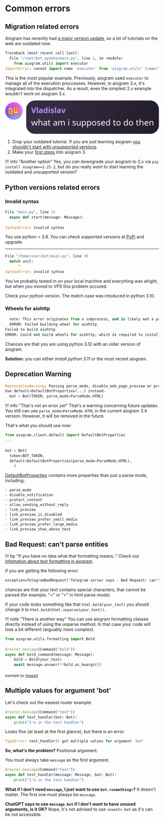 # Common errors

## Migration related errors

Aiogram has recently had [a major version update](https://docs.aiogram.dev/en/latest/migration_2_to_3.html), so a lot of tutorials on the web are outdated now.

```python
Traceback (most recent call last):
  File "/root/bot_update/main.py", line 1, in <module>
    from aiogram.utils import executor
ImportError: cannot import name 'executor' from 'aiogram.utils' (/usr/local/lib/python3.10/dist-packages/aiogram/utils/__init__.py)
```

This is the most popular example. Previously, aiogram used `executor` to manage all of the execution proccesses. However, in aiogram 3.x, it's integrated into the dispatcher. As a result, even the simplest 2.x example wouldn't work on aiogram 3.x.

![what_am_i_supposed_to_do_then](images/migration.webp)

1. Drop your outdated tutorial. If you are just learning aiogram [you shouldn't start with unsupported versions](https://akchonya.github.io/aiogram-3-faq/common_questions/#which-aiogram-version-should-i-use).
2. Make your [first steps](https://akchonya.github.io/aiogram-3-faq/common_questions/#where-should-i-start-from) into aiogram 3.

!!! info "Another option"
    Yes, you *can* downgrade your aiogram to 2.x via `pip install aiogram==2.25.2`, but do you really *want* to start learning the outdated and unsupported version?

## Python versions related errors

### Invalid syntax

```python
File "main.py", line 15
  async def start(message: Message):
      ^
SyntaxError: invalid syntax
```

You use python < 3.8. You can check supported versions at [PyPi](https://pypi.org/project/aiogram/) and upgrade.

---

```python
File "/home/user/bot/main.py", line 30    
  match unit:
      ^
SyntaxError: invalid syntax
```

You've probably tested in on your local machine and everything was alright, but when you moved to VPS this problem occured.

Check your python version. The match case was intoduced in python 3.10.

### Wheels for aiohttp

```python
  note: This error originates from a subprocess, and is likely not a problem with pip.
  ERROR: Failed building wheel for aiohttp
Failed to build aiohttp
ERROR: Could not build wheels for aiohttp, which is required to install pyproject.toml-based projects
```

Chances are that you are using python 3.12 with an older version of aiogram.

**Solution:** you can either *install python 3.11* or the most recent aiogram.

## Deprecation Warning

```python
DeprecationWarning: Passing parse_mode, disable_web_page_preview or protect_content to Bot initializer is deprecated. This arguments will be removed in 3.7.0 version
Use default=DefaultBotProperties(...) instead.
  bot = Bot(TOKEN, parse_mode=ParseMode.HTML)
```

!!! info "That's not an error *yet*"
    That's a warning concerning future updates. You still can use `parse_mode=ParseMode.HTML` in the current aiogram 3.4 version. However, it will be removed in the future.

That's what you should use now:

```python
from aiogram.client.default import DefaultBotProperties
...

bot = Bot(
  token=BOT_TOKEN,
  default=DefaultBotProperties(parse_mode=ParseMode.HTML),
    )
```

[DefaultBotProperties](https://github.com/aiogram/aiogram/blob/dev-3.x/aiogram/client/default.py) contains more properties than just a parse mode, including:

```text
- parse_mode
- disable_notification
- protect_content
- allow_sending_without_reply
- link_preview
- link_preview_is_disabled
- link_preview_prefer_small_media
- link_preview_prefer_large_media
- link_preview_show_above_text
```

## Bad Request: can't parse entities

!!! tip "If you have no idea what that formatting means.."
    Check out [infomation about text formatting in aiogram](https://akchonya.github.io/aiogram-3-faq/common_questions/#text-formatting).

If you are getting the following error:

```txt
exception=TelegramBadRequest('Telegram server says - Bad Request: can't parse entities: Unsupported start tag "<1;</code" at byte offset 59')>
```

chances are that your text contains special characters, that cannot be parsed (for example, "<" or ">" in html parse mode).

If your code looks something like that `html.bold(your_text)` you should change it to `html.bold(html.unparse(your_text))`.

!!! note "There is another way"
    You can use aiogram formatting classes directly instead of using the unparse method. In that case your code will look a bit different (arguably more complex).

```python
from aiogram.utils.formatting import Bold

@router.message(Command("bold"))
async def bold_command(message: Message):
    bold = Bold(your_text)
    await message.answer(**bold.as_kwargs())
```

<sub>*example by* [Avazart](https://t.me/Avazart)</sub>

## Multiple values for argument 'bot'

Let's check out the easiest router example:

```python
@router.message(Command("test"))
async def test_handler(bot: Bot):
    print("I'm in the test handler")
```

Looks fine (at least at the first glance), but there is an error:

```python
TypeError: test_handler() got multiple values for argument 'bot'
```

**So, what's the problem?** Positional argument.

You must always take `message` as the first argument.

```python
@router.message(Command("test"))
async def test_handler(message: Message, bot: Bot):
    print("I'm in the test handler")
```

**What if I don't need `message`, I just want to use `bot.<something>`?** It doesn't matter. The first one must always be `message`.

**ChatGPT says to use `message.bot` if I don't want to have unused arguments, is it OK?** Nope, it's not advised to use `<event>.bot` as it's can be not accessible.